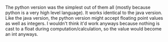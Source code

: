 The python version was the simplest out of them all (mostly because python is a very high level language).
It works identical to the java version.
Like the java version, the python version might accept floating point values as well as integers.
I wouldn't think it'd work anyways because nothing is cast to a float during computation/calculation, so the value would become an int anyways.
